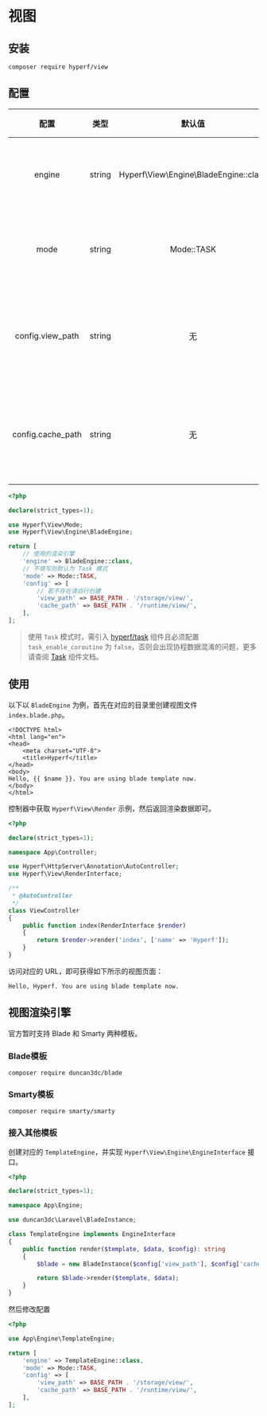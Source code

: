 # 视图

## 安装

```
composer require hyperf/view
```

## 配置

|       配置        |  类型  |                 默认值                 |       备注       |
|:-----------------:|:------:|:--------------------------------------:|:----------------:|
|      engine       | string | Hyperf\View\Engine\BladeEngine::class |   视图渲染引擎   |
|       mode        | string |               Mode::TASK               |   视图渲染模式   |
| config.view_path  | string |                   无                   | 视图文件默认地址 |
| config.cache_path | string |                   无                   | 视图文件缓存地址 |

```php
<?php

declare(strict_types=1);

use Hyperf\View\Mode;
use Hyperf\View\Engine\BladeEngine;

return [
    // 使用的渲染引擎
    'engine' => BladeEngine::class,
    // 不填写则默认为 Task 模式
    'mode' => Mode::TASK,
    'config' => [
        // 若不存在请自行创建
        'view_path' => BASE_PATH . '/storage/view/',
        'cache_path' => BASE_PATH . '/runtime/view/',
    ],
];
```

> 使用 `Task` 模式时，需引入 [hyperf/task](https://github.com/hyperf-cloud/task) 组件且必须配置 `task_enable_coroutine` 为 `false`，否则会出现协程数据混淆的问题，更多请查阅 [Task](zh/task.md) 组件文档。

## 使用

以下以 `BladeEngine` 为例，首先在对应的目录里创建视图文件 `index.blade.php`。

```blade
<!DOCTYPE html>
<html lang="en">
<head>
    <meta charset="UTF-8">
    <title>Hyperf</title>
</head>
<body>
Hello, {{ $name }}. You are using blade template now.
</body>
</html>
```

控制器中获取 `Hyperf\View\Render` 示例，然后返回渲染数据即可。

```php
<?php

declare(strict_types=1);

namespace App\Controller;

use Hyperf\HttpServer\Annotation\AutoController;
use Hyperf\View\RenderInterface;

/**
 * @AutoController
 */
class ViewController
{
    public function index(RenderInterface $render)
    {
        return $render->render('index', ['name' => 'Hyperf']);
    }
}

```

访问对应的 URL，即可获得如下所示的视图页面：

```
Hello, Hyperf. You are using blade template now.
```

## 视图渲染引擎

官方暂时支持 Blade 和 Smarty 两种模板。

### Blade模板

```
composer require duncan3dc/blade
```

### Smarty模板

```
composer require smarty/smarty
```

### 接入其他模板

创建对应的 `TemplateEngine`，并实现 `Hyperf\View\Engine\EngineInterface` 接口。

```php
<?php

declare(strict_types=1);

namespace App\Engine;

use duncan3dc\Laravel\BladeInstance;

class TemplateEngine implements EngineInterface
{
    public function render($template, $data, $config): string
    {
        $blade = new BladeInstance($config['view_path'], $config['cache_path']);

        return $blade->render($template, $data);
    }
}

```

然后修改配置

```php
<?php

use App\Engine\TemplateEngine;

return [
    'engine' => TemplateEngine::class,
    'mode' => Mode::TASK,
    'config' => [
        'view_path' => BASE_PATH . '/storage/view/',
        'cache_path' => BASE_PATH . '/runtime/view/',
    ],
];
```
